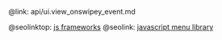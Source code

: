 @link: api/ui.view_onswipey_event.md

@seolinktop: [js frameworks](https://webix.com)
@seolink: [javascript menu library](https://webix.com/widget/menu/)